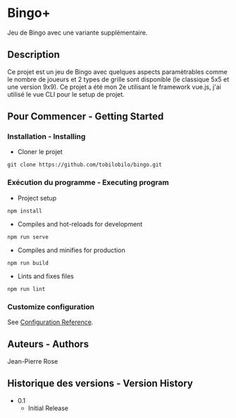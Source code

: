 # Bingo+

Jeu de Bingo avec une variante supplémentaire.

## Description

Ce projet est un jeu de Bingo avec quelques aspects paramètrables comme le nombre de joueurs et 2 types de grille sont disponible (le classique 5x5 et une version 9x9). Ce projet a été mon 2e utilisant le framework vue.js, j'ai utilisé le vue CLI pour le setup de projet.

## Pour Commencer - Getting Started

<!---### Dépendences - Dependencies--->

<!---* --->

### Installation - Installing

* Cloner le projet
```
git clone https://github.com/tobilobilo/bingo.git
```

### Exécution du programme - Executing program

* Project setup
```
npm install
```

* Compiles and hot-reloads for development
```
npm run serve
```

* Compiles and minifies for production
```
npm run build
```

* Lints and fixes files
```
npm run lint
```

### Customize configuration
See [Configuration Reference](https://cli.vuejs.org/config/).

<!---## Aide - Help--->
 


## Auteurs - Authors

Jean-Pierre Rose

## Historique des versions - Version History

* 0.1
    * Initial Release

<!---## License--->

<!---This project is licensed under the [NAME HERE] License - see the LICENSE.md file for details--->

<!---## Remerciements - Acknowledgments--->
 
